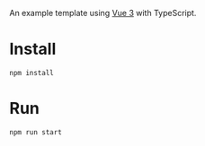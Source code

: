 An example template using [Vue 3](https://v3.vuejs.org/) with TypeScript.

# Install

```
npm install
```

# Run

```
npm run start
```
